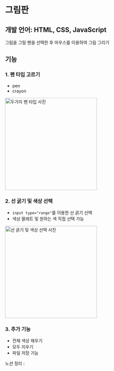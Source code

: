 # 그림판
## 개발 언어: HTML, CSS, JavaScript

그림을 그릴 펜을 선택한 후 마우스를 이용하여 그림 그리기
## 기능
### 1. 펜 타입 고르기
* pen
* crayon
<img src="" alt="두가지 펜 타입 사진" width="300px" />
	
### 2. 선 굵기 및 색상 선택
* <code>input type="range"</code>를 이용한 선 굵기 선택
* 색상 팔레트 및 원하는 색 직접 선택 가능
<img src="" alt="선 굵기 및 색상 선택 사진" width="300px" />
	
### 3. 추가 기능
* 전체 색상 채우기
* 모두 지우기
* 파일 저장 기능

노션 정리 : 

